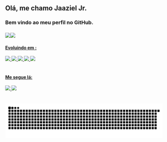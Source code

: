 ## Olá, me chamo Jaaziel Jr.
### Bem vindo ao meu perfil no GitHub.
###
<div>
<a href="https://github.com/jaazieljr">
<img height="180em" src="https://github-readme-stats.vercel.app/api?username=jaazieljr&show_icons=true&theme=dracula&include_all_commits=true&count_private=true"/><img height="180em" src="https://github-readme-stats.vercel.app/api/top-langs/?username=jaazieljr&layout=compact&langs_count=7&theme=dracula"/>

</div>
  
#### Evoluindo em :
<img src="https://cdn.jsdelivr.net/gh/devicons/devicon/icons/java/java-original.svg" width  = "50px"> <img src="https://cdn.jsdelivr.net/gh/devicons/devicon/icons/html5/html5-original.svg" width="50px"> <img src = "https://upload.wikimedia.org/wikipedia/commons/thumb/6/62/CSS3_logo.svg/512px-CSS3_logo.svg.png?20210705212817" width  = "50px"> <img src = "https://upload.wikimedia.org/wikipedia/commons/thumb/9/99/Unofficial_JavaScript_logo_2.svg/512px-Unofficial_JavaScript_logo_2.svg.png?20141107110902" width  = "50px"> <img src="https://cdn.jsdelivr.net/gh/devicons/devicon/icons/angularjs/angularjs-original.svg" width  = "50px">
#
#### Me segue lá:
<a href="https://www.instagram.com/lio_n_f/" alt="Instagram" target="_blank">
  <img src="https://img.shields.io/badge/-Instagram-DF0174?style=for-the-badge&labelColor=DF0174&logo=instagram&logoColor=white&link=https://www.instagram.com/lio_n_f/">
  
</a>
  <a href="https://www.linkedin.com/in/jaaziel-dev/" alt="LinkedIn" target="_blank">
  <img src="https://img.shields.io/badge/LinkedIn-0077B5?style=for-the-badge&logo=linkedin&logoColor=white=https://www.linkedin.com/in/jaaziel-dev/">
  
</a>
  
#
 ![Snake animation](https://github.com/jaazieljr/jaazieljr/blob/output/github-contribution-grid-snake.svg)
  
